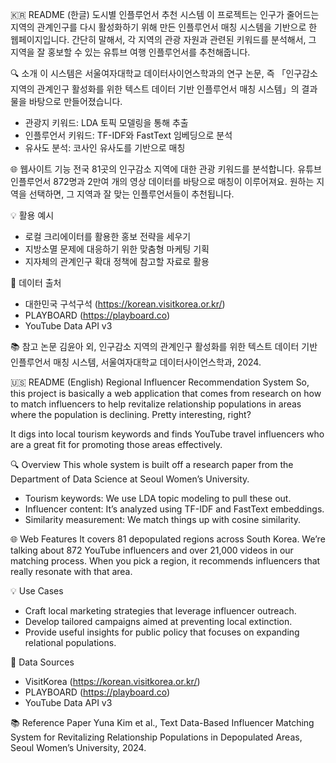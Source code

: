 🇰🇷 README (한글)
도시별 인플루언서 추천 시스템
이 프로젝트는 인구가 줄어드는 지역의 관계인구를 다시 활성화하기 위해 만든 인플루언서 매칭 시스템을 기반으로 한 웹페이지입니다. 간단히 말해서, 각 지역의 관광 자원과 관련된 키워드를 분석해서, 그 지역을 잘 홍보할 수 있는 유튜브 여행 인플루언서를 추천해줍니다.

🔍 소개
이 시스템은 서울여자대학교 데이터사이언스학과의 연구 논문, 즉 「인구감소 지역의 관계인구 활성화를 위한 텍스트 데이터 기반 인플루언서 매칭 시스템」의 결과물을 바탕으로 만들어졌습니다.

- 관광지 키워드: LDA 토픽 모델링을 통해 추출
- 인플루언서 키워드: TF-IDF와 FastText 임베딩으로 분석
- 유사도 분석: 코사인 유사도를 기반으로 매칭

🌐 웹사이트 기능
전국 81곳의 인구감소 지역에 대한 관광 키워드를 분석합니다.
유튜브 인플루언서 872명과 2만여 개의 영상 데이터를 바탕으로 매칭이 이루어져요.
원하는 지역을 선택하면, 그 지역과 잘 맞는 인플루언서들이 추천됩니다.

💡 활용 예시
- 로컬 크리에이터를 활용한 홍보 전략을 세우기
- 지방소멸 문제에 대응하기 위한 맞춤형 마케팅 기획
- 지자체의 관계인구 확대 정책에 참고할 자료로 활용

📁 데이터 출처
- 대한민국 구석구석 (https://korean.visitkorea.or.kr/)
- PLAYBOARD (https://playboard.co)
- YouTube Data API v3

📚 참고 논문
김윤아 외, 인구감소 지역의 관계인구 활성화를 위한 텍스트 데이터 기반 인플루언서 매칭 시스템, 서울여자대학교 데이터사이언스학과, 2024.

🇺🇸 README (English)
Regional Influencer Recommendation System
So, this project is basically a web application that comes from research on how to match influencers to help revitalize relationship populations in areas where the population is declining. Pretty interesting, right?

It digs into local tourism keywords and finds YouTube travel influencers who are a great fit for promoting those areas effectively.

🔍 Overview
This whole system is built off a research paper from the Department of Data Science at Seoul Women’s University.

- Tourism keywords: We use LDA topic modeling to pull these out.
- Influencer content: It’s analyzed using TF-IDF and FastText embeddings.
- Similarity measurement: We match things up with cosine similarity.

🌐 Web Features
It covers 81 depopulated regions across South Korea.
We’re talking about 872 YouTube influencers and over 21,000 videos in our matching process.
When you pick a region, it recommends influencers that really resonate with that area.

💡 Use Cases
- Craft local marketing strategies that leverage influencer outreach.
- Develop tailored campaigns aimed at preventing local extinction.
- Provide useful insights for public policy that focuses on expanding relational populations.

📁 Data Sources
- VisitKorea (https://korean.visitkorea.or.kr/)
- PLAYBOARD (https://playboard.co)
- YouTube Data API v3

📚 Reference Paper
Yuna Kim et al., Text Data-Based Influencer Matching System for Revitalizing Relationship Populations in Depopulated Areas, Seoul Women’s University, 2024.
